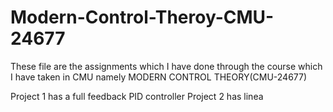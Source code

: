 # Modern-Control-Theroy-CMU-24677

These file are the assignments which I have done through the course which I have taken in CMU namely MODERN CONTROL THEORY(CMU-24677)

Project 1 has a full feedback PID controller
Project 2 has linea
